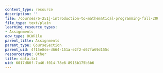 ```yaml
---
content_type: resource
description: ''
file: /courses/6-251j-introduction-to-mathematical-programming-fall-2009/6017d80f7a46f01478e88915b175b6b6_data.txt
file_type: text/plain
learning_resource_types:
- Assignments
ocw_type: OCWFile
parent_title: Assignments
parent_type: CourseSection
parent_uid: 4f15e8de-d664-151a-e2f2-d67fa69d155c
resourcetype: Other
title: data.txt
uid: 6017d80f-7a46-f014-78e8-8915b175b6b6
---
```

